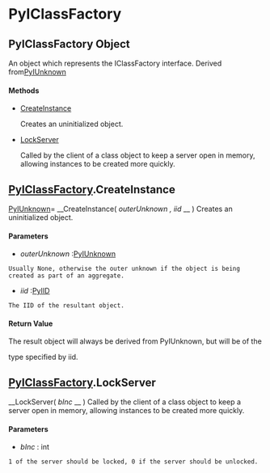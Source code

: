 # PyIClassFactory

## PyIClassFactory Object

An object which represents the IClassFactory interface.  Derived from[PyIUnknown](#pyiunknown)

#### Methods


  - [CreateInstance](PyIClassFactory.md#pyiclassfactorycreateinstance)

    Creates an uninitialized object.&nbsp;

  - [LockServer](PyIClassFactory.md#pyiclassfactorylockserver)

    Called by the client of a class object to keep a server open in memory, allowing instances to be created more quickly.&nbsp;

## [PyIClassFactory](#pyiclassfactory).CreateInstance

[PyIUnknown](#pyiunknown)= __CreateInstance( *outerUnknown*  *, iid* __ )
Creates an uninitialized object.

#### Parameters


  -  *outerUnknown* :[PyIUnknown](#pyiunknown)

    Usually None, otherwise the outer unknown if the object is being created as part of an aggregate.

  -  *iid* :[PyIID](#pyiid)

    The IID of the resultant object.

#### Return Value
The result object will always be derived from PyIUnknown, but will be of the 

type specified by iid.

## [PyIClassFactory](#pyiclassfactory).LockServer

 __LockServer( *bInc* __ )
Called by the client of a class object to keep a server open in memory, allowing instances to be created more quickly.

#### Parameters


  -  *bInc* : int

    1 of the server should be locked, 0 if the server should be unlocked.